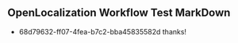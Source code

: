 ## OpenLocalization Workflow Test MarkDown
* 68d79632-ff07-4fea-b7c2-bba45835582d 
thanks!<!--HONumber=Mar16_HO3-->
